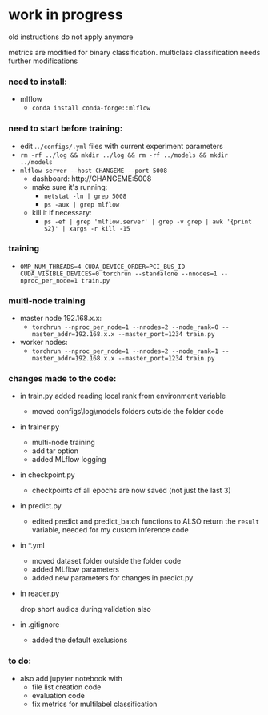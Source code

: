 # work in progress

old instructions do not apply anymore

metrics are modified for binary classification. multiclass classification needs further modifications

### need to install:

- mlflow
  - `conda install conda-forge::mlflow`

### need to start before training:

- edit .`./configs/.yml` files with current experiment parameters
- `rm -rf ../log && mkdir ../log && rm -rf ../models && mkdir ../models`
- `mlflow server --host CHANGEME --port 5008`
  - dashboard: http://CHANGEME:5008
  - make sure it's running:
    - `netstat -ln | grep 5008`
    - `ps -aux | grep mlflow`
  - kill it if necessary:
    - `ps -ef | grep 'mlflow.server' | grep -v grep | awk '{print $2}' | xargs -r kill -15`

### training

- `OMP_NUM_THREADS=4 CUDA_DEVICE_ORDER=PCI_BUS_ID CUDA_VISIBLE_DEVICES=0 torchrun --standalone --nnodes=1 --nproc_per_node=1 train.py`

### multi-node training

- master node 192.168.x.x:
  - `torchrun --nproc_per_node=1 --nnodes=2 --node_rank=0 --master_addr=192.168.x.x --master_port=1234 train.py`
- worker nodes:
  - `torchrun --nproc_per_node=1 --nnodes=2 --node_rank=1 --master_addr=192.168.x.x --master_port=1234 train.py`

### changes made to the code:

- in train.py added reading local rank from environment variable

  - moved configs\log\models folders outside the folder code

- in trainer.py

  - multi-node training
  - add tar option
  - added MLflow logging

- in checkpoint.py

  - checkpoints of all epochs are now saved (not just the last 3)

- in predict.py

  - edited predict and predict_batch functions to ALSO return the `result` variable, needed for my custom inference code

- in \*.yml

  - moved dataset folder outside the folder code
  - added MLflow parameters
  - added new parameters for changes in predict.py

- in reader.py

  drop short audios during validation also

- in .gitignore

  - added the default exclusions

### to do:

- also add jupyter notebook with
  - file list creation code
  - evaluation code
  - fix metrics for multilabel classification
